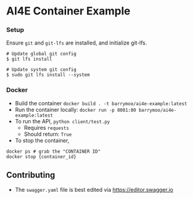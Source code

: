 # AI4E Container Example

### Setup

Ensure `git` and `git-lfs` are installed, and initialize git-lfs.
```
# Update global git config
$ git lfs install

# Update system git config
$ sudo git lfs install --system
```

### Docker
- Build the container `docker build . -t barrymoo/ai4e-example:latest`
- Run the container locally: `docker run -p 8081:80 barrymoo/ai4e-example:latest`
- To run the API, `python client/test.py`
  - Requires `requests`
  - Should return: `True`
- To stop the container,

```
docker ps # grab the "CONTAINER ID"
docker stop {container_id}
```

## Contributing

- The `swagger.yaml` file is best edited via https://editor.swagger.io
